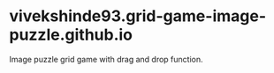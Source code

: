 # vivekshinde93.grid-game-image-puzzle.github.io
Image puzzle grid game with drag and drop function.
